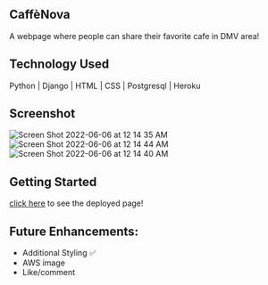 ## CaffèNova
A webpage where people can share their favorite cafe in DMV area!

## Technology Used
Python | Django | HTML | CSS | Postgresql | Heroku

## Screenshot
![Screen Shot 2022-06-06 at 12 14 35 AM](https://i.imgur.com/sgzue30.png)
![Screen Shot 2022-06-06 at 12 14 44 AM](https://i.imgur.com/inQJSWW.png)
![Screen Shot 2022-06-06 at 12 14 40 AM](https://i.imgur.com/khN1axu.png)



## Getting Started

[click here](https://caffenova.herokuapp.com/) to see the deployed page!

## Future Enhancements:
 * Additional Styling ✅
 * AWS image 
 * Like/comment 

